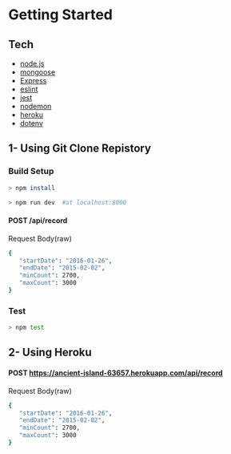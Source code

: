 # Getting Started
## Tech

* [node.js](https://nodejs.org/en/about/)
* [mongoose](https://www.npmjs.com/package/mongoose) 
* [Express](https://expressjs.com/) 
* [eslint](https://www.npmjs.com/package/eslint) 
* [jest](https://www.npmjs.com/package/jest) 
* [nodemon](https://www.npmjs.com/package/nodemon)
* [heroku](https://www.npmjs.com/package/heroku)
* [dotenv](https://www.npmjs.com/package/dotenv)
            
 
 ## 1- Using Git Clone Repistory
 ### Build Setup
 
  ```sh
> npm install 

```
 
 ```sh
> npm run dev  #at localhost:8000 

```

#### POST /api/record
Request Body(raw)

 ```sh
{
    "startDate": "2016-01-26",
    "endDate": "2015-02-02",
    "minCount": 2700,
    "maxCount": 3000
}

```

### Test

```sh
> npm test

```

## 2- Using Heroku

#### POST https://ancient-island-63657.herokuapp.com/api/record
Request Body(raw)

 ```sh
{
    "startDate": "2016-01-26",
    "endDate": "2015-02-02",
    "minCount": 2700,
    "maxCount": 3000
}

```
